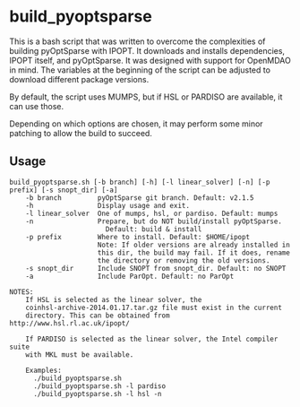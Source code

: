 # build_pyoptsparse
This is a bash script that was written to overcome the complexities of building pyOptSparse with IPOPT. It downloads and installs dependencies, IPOPT itself, and pyOptSparse. It was designed with support for OpenMDAO in mind. The variables at the beginning of the script can be adjusted to download different package versions.

By default, the script uses MUMPS, but if HSL or PARDISO are available, it can use those.

Depending on which options are chosen, it may perform some minor patching to allow the build to succeed.

## Usage
```
build_pyoptsparse.sh [-b branch] [-h] [-l linear_solver] [-n] [-p prefix] [-s snopt_dir] [-a]
    -b branch         pyOptSparse git branch. Default: v2.1.5
    -h                Display usage and exit.
    -l linear_solver  One of mumps, hsl, or pardiso. Default: mumps
    -n                Prepare, but do NOT build/install pyOptSparse.
                        Default: build & install
    -p prefix         Where to install. Default: $HOME/ipopt
                      Note: If older versions are already installed in
                      this dir, the build may fail. If it does, rename
                      the directory or removing the old versions.
    -s snopt_dir      Include SNOPT from snopt_dir. Default: no SNOPT
    -a                Include ParOpt. Default: no ParOpt

NOTES:
    If HSL is selected as the linear solver, the
    coinhsl-archive-2014.01.17.tar.gz file must exist in the current
    directory. This can be obtained from http://www.hsl.rl.ac.uk/ipopt/

    If PARDISO is selected as the linear solver, the Intel compiler suite
    with MKL must be available.
    
    Examples:
      ./build_pyoptsparse.sh
      ./build_pyoptsparse.sh -l pardiso
      ./build_pyoptsparse.sh -l hsl -n
 ```
